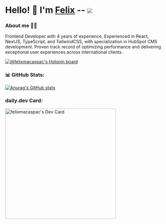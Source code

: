 # Hello! 👋 I'm [Felix](https://felixmacaspac.dev) -- ![](https://komarev.com/ghpvc/?username=felixmacaspac)
### About me 👨‍💻
Frontend Developer with 4 years of experience, Experienced in React, NextJS, TypeScript, and TailwindCSS, with specialization in HubSpot CMS development. Proven track record of optimizing performance and delivering exceptional user experiences across international clients.

[![@felixmacaspac's Holopin board](https://holopin.me/felixmacaspac)](https://holopin.io/@felixmacaspac)

### 📊 GitHub Stats:
[![Anurag's GitHub stats](https://github-readme-stats.vercel.app/api?username=felixmacaspac&show_icons=true&theme=midnight-purple)](https://github.com/anuraghazra/github-readme-stats)

### daily.dev Card:
<a href="https://app.daily.dev/felixmacaspac"><img src="https://api.daily.dev/devcards/v2/2wroPNmGGC1Ngb0CI0i1C.png?type=default&r=s7t" width="356" alt="felixmacaspac's Dev Card"/></a>
